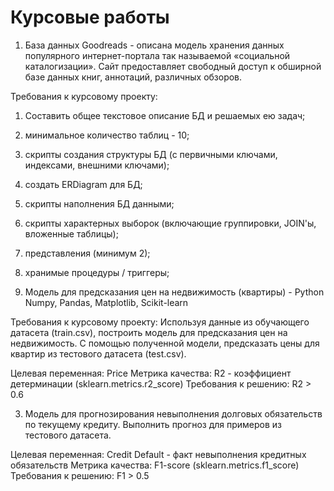 # Курсовые работы 

1. База данных Goodreads - описана модель хранения данных популярного интернет-портала так называемой «социальной каталогизации». Сайт предоставляет свободный доступ к обширной базе данных книг, аннотаций, различных обзоров.

Требования к курсовому проекту:
1. Составить общее текстовое описание БД и решаемых ею задач;
2. минимальное количество таблиц - 10;
3. скрипты создания структуры БД (с первичными ключами, индексами, внешними ключами);
4. создать ERDiagram для БД;
5. скрипты наполнения БД данными;
6. скрипты характерных выборок (включающие группировки, JOIN'ы, вложенные таблицы);
7. представления (минимум 2);
8. хранимые процедуры / триггеры;


2. Модель для предсказания цен на недвижимость (квартиры) - Python Numpy, Pandas, Matplotlib, Scikit-learn

Требования к курсовому проекту:
Используя данные из обучающего датасета (train.csv), построить модель для предсказания цен на недвижимость.
С помощью полученной модели, предсказать цены для квартир из тестового датасета (test.csv).

Целевая переменная: Price
Метрика качества: R2 - коэффициент детерминации (sklearn.metrics.r2_score)
Требования к решению: R2 > 0.6

3. Модель для прогнозирования невыполнения долговых обязательств по текущему кредиту. 
Выполнить прогноз для примеров из тестового датасета.

Целевая переменная:
Credit Default - факт невыполнения кредитных обязательств
Метрика качества: F1-score (sklearn.metrics.f1_score)
Требования к решению: F1 > 0.5

